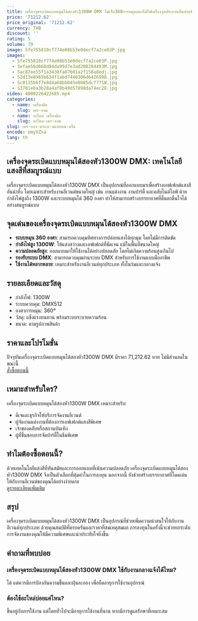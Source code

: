 ```yaml
---
title: เครื่องจุดระเบิดแบบหมุนได้สองหัว1300W DMX ไม่เจ็บ360การหมุนดอกไม้ไฟเครื่องจุดประกายเย็นสำหรับงานแต่งงานงานปาร์ตี้ดิสโก้ดีเจ
price: '71212.62'
price_original: '71212.62'
currency: THB
discount: ''
rating: 5
volume: 79
image: Sfe755810cf774e08b53e0decf7a2ce03P.jpg
images:
  - Sfe755810cf774e08b53e0decf7a2ce03P.jpg
  - Sefae56d668d84da99d7e3ad208284493M.jpg
  - Sac87ee55f1a3438fa87601a2f158a8edj.jpg
  - S2d13e8965b634f1abd7440306d6426998.jpg
  - Sc0135b6f7e8d4a68bb045e8085dc7771W.jpg
  - S3781eba3b28a4af8b49d57898da74ec28.jpg
video: 4000226422685.mp4
categories:
  - name: เครื่องมือ
    slug: เคร-องม
  - name: อะไหล่ เครื่องมือ
    slug: อะไหล-เคร-องม
slug: เคร-องจ-ดระเบ-ดแบบหม-นได
encode: omyVZxa
lang: th
---
```


<h2>เครื่องจุดระเบิดแบบหมุนได้สองหัว1300W DMX: เทคโนโลยีแสงสีที่สมบูรณ์แบบ</h2>
เครื่องจุดระเบิดแบบหมุนได้สองหัว1300W DMX เป็นอุปกรณ์ที่ออกแบบมาเพื่อสร้างเอฟเฟกต์แสงสีอันน่าทึ่ง โดยเฉพาะสำหรับงานอีเวนต์ขนาดใหญ่ เช่น งานแต่งงาน งานปาร์ตี้ และคลับไนต์ไลฟ์ ด้วยกำลังไฟสูงถึง 1300W และระบบหมุนได้ 360 องศา ทำให้สามารถสร้างบรรยากาศที่ตื่นตาตื่นใจได้อย่างสมบูรณ์แบบ

<h2>จุดเด่นของเครื่องจุดระเบิดแบบหมุนได้สองหัว1300W DMX</h2>
<ul>
<li><strong>ระบบหมุน 360 องศา</strong>: สามารถควบคุมทิศทางการปล่อยแสงได้ทุกมุม โดยไม่มีการติดขัด</li>
<li><strong>กำลังไฟสูง 1300W</strong>: ให้แสงสว่างและเอฟเฟกต์ที่ชัดเจน แม้ในพื้นที่ขนาดใหญ่</li>
<li><strong>ความปลอดภัยสูง</strong>: ออกแบบมาให้ใช้งานได้อย่างปลอดภัย โดยไม่เกิดความร้อนสูงเกินไป</li>
<li><strong>รองรับระบบ DMX</strong>: สามารถควบคุมผ่านระบบ DMX สำหรับการใช้งานแบบมืออาชีพ</li>
<li><strong>ใช้งานได้หลากหลาย</strong>: เหมาะสำหรับงานอีเวนต์ทุกประเภท ทั้งในร่มและกลางแจ้ง</li>
</ul>

<h2>รายละเอียดและวัสดุ</h2>
<ul>
<li>กำลังไฟ: 1300W</li>
<li>ระบบควบคุม: DMX512</li>
<li>องศาการหมุน: 360°</li>
<li>วัสดุ: แข็งแรงทนทาน พร้อมระบบระบายความร้อน</li>
<li>ขนาด: ตามรูปภาพสินค้า</li>
</ul>

<h2>ราคาและโปรโมชั่น</h2>
ปัจจุบันเครื่องจุดระเบิดแบบหมุนได้สองหัว1300W DMX มีราคา 71,212.62 บาท ไม่มีส่วนลดในขณะนี้

<div class="flex justify-center my-2">
  <a href="https://buy.csgad.com/omyVZxa" rel="nofollow sponsored" target="_blank" class="py-2 px-4 rounded-md text-white font-semibold bg-gradient-to-r from-[#f73c22] to-[#ff7b48]">สั่งซื้อตอนนี้</a>
</div>

<h2>เหมาะสำหรับใคร?</h2>
เครื่องจุดระเบิดแบบหมุนได้สองหัว1300W DMX เหมาะสำหรับ:
<ul>
<li>ดีเจและธุรกิจให้บริการจัดงานอีเวนต์</li>
<li>ผู้จัดงานแต่งงานที่ต้องการเอฟเฟกต์แสงสีพิเศษ</li>
<li>เจ้าของคลับหรือสถานบันเทิง</li>
<li>ผู้ที่ชื่นชอบการจัดปาร์ตี้ในธีมพิเศษ</li>
</ul>

<h2>ทำไมต้องซื้อตอนนี้?</h2>
ด้วยเทคโนโลยีแสงสีที่ทันสมัยและการออกแบบที่เน้นความปลอดภัย เครื่องจุดระเบิดแบบหมุนได้สองหัว1300W DMX จึงเป็นตัวเลือกที่คุ้มค่าในการลงทุน นอกจากนี้ ยังช่วยสร้างบรรยากาศที่โดดเด่นให้กับงานอีเวนต์ของคุณได้อย่างง่ายดาย

<div class="flex justify-center my-2">
  <a href="https://buy.csgad.com/omyVZxa" rel="nofollow sponsored" target="_blank" class="py-2 px-4 rounded-md text-white font-semibold bg-gradient-to-r from-[#f73c22] to-[#ff7b48]">ดูรายละเอียดเพิ่มเติม</a>
</div>

<h2>สรุป</h2>
เครื่องจุดระเบิดแบบหมุนได้สองหัว1300W DMX เป็นอุปกรณ์ที่ช่วยเพิ่มความน่าสนใจให้กับงานอีเวนต์ทุกประเภท ด้วยคุณสมบัติที่ครบครันและราคาที่สมเหตุสมผล การลงทุนในครั้งนี้จะช่วยยกระดับการจัดงานของคุณให้มีความพิเศษและน่าประทับใจยิ่งขึ้น

<h2>คำถามที่พบบ่อย</h2>
<h3>เครื่องจุดระเบิดแบบหมุนได้สองหัว1300W DMX ใช้กับงานกลางแจ้งได้ไหม?</h3>
ได้ แต่ควรมีการป้องกันความชื้นและฝุ่นละออง เพื่อยืดอายุการใช้งานอุปกรณ์

<h3>ต้องใช้อะไหล่บ่อยแค่ไหน?</h3>
ขึ้นอยู่กับการใช้งาน แต่โดยทั่วไปจะมีอายุการใช้งานที่นาน หากมีการดูแลรักษาที่เหมาะสม